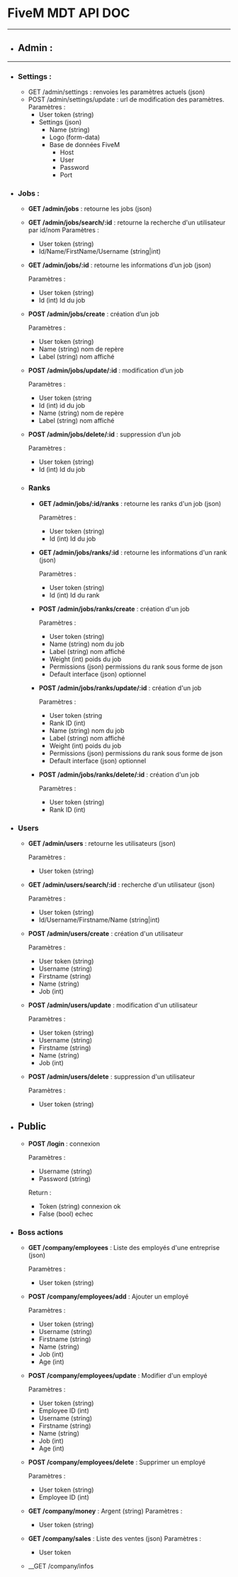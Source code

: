 
# FiveM MDT API DOC
___
+ ## Admin :
___
+ ### Settings :

    + GET /admin/settings : renvoies les paramètres actuels (json)
    + POST /admin/settings/update : url de modification des paramètres.
      Paramètres :
        + User token (string)
        + Settings (json)
          + Name (string)
          + Logo (form-data)
          + Base de données FiveM
            + Host
            + User
            + Password
            + Port
+ ### Jobs :

    + __GET /admin/jobs__ : retourne les jobs (json)
    + __GET /admin/jobs/search/:id__ : retourne la recherche d'un utilisateur par id/nom
      Paramètres :
        + User token (string)
        + Id/Name/FirstName/Username (string|int)
    + __GET /admin/jobs/:id__ : retourne les informations d’un job (json)

      Paramètres :
        + User token (string)
        + Id (int) Id du job
    + __POST /admin/jobs/create__ : création d’un job

      Paramètres :
        + User token (string)
        + Name (string) nom de repère
        + Label (string) nom affiché
    + __POST /admin/jobs/update/:id__ : modification d’un job

      Paramètres :
        + User token (string
        + Id (int) id du job
        + Name (string) nom de repère
        + Label (string) nom affiché
    + __POST /admin/jobs/delete/:id__ : suppression d’un job

      Paramètres :
        + User token (string)
        + Id (int) Id du job

    + ### Ranks
        + __GET /admin/jobs/:id/ranks__ : retourne les ranks d'un job (json)

          Paramètres :
            + User token (string)
            + Id (int) Id du job
        + __GET /admin/jobs/ranks/:id__ : retourne les informations d'un rank (json)

          Paramètres :
            + User token (string)
            + Id (int) Id du rank
        + __POST /admin/jobs/ranks/create__ : création d'un job

          Paramètres :
            + User token (string)
            + Name (string) nom du job
            + Label (string) nom affiché
            + Weight (int) poids du job
            + Permissions (json) permissions du rank sous forme de json
            + Default interface (json) optionnel
        + __POST /admin/jobs/ranks/update/:id__ : création d'un job

          Paramètres :
            + User token (string
            + Rank ID (int)
            + Name (string) nom du job
            + Label (string) nom affiché
            + Weight (int) poids du job
            + Permissions (json) permissions du rank sous forme de json
            + Default interface (json) optionnel
        + __POST /admin/jobs/ranks/delete/:id__ : création d'un job

          Paramètres :
            + User token (string)
            + Rank ID (int)
+ ### Users
    + __GET /admin/users__ : retourne les utilisateurs (json)

      Paramètres :
        + User token (string)

    + __GET /admin/users/search/:id__ : recherche d'un utilisateur (json)

      Paramètres :
        + User token (string)
        + Id/Username/Firstname/Name (string|int)

    + __POST /admin/users/create__ : création d'un utilisateur

      Paramètres :
        + User token (string)
        + Username (string)
        + Firstname (string)
        + Name (string)
        + Job (int)

    + __POST /admin/users/update__ : modification d'un utilisateur

      Paramètres :
        + User token (string)
        + Username (string)
        + Firstname (string)
        + Name (string)
        + Job (int)

    + __POST /admin/users/delete__ : suppression d'un utilisateur

      Paramètres :
        + User token (string)

+ ## Public
    + __POST /login__ : connexion
  
      Paramètres :
        + Username (string)
        + Password (string)
    
        Return :
        + Token (string) connexion ok
        + False (bool) echec
    
+ ### Boss actions
    + __GET /company/employees__ : Liste des employés d'une entreprise (json)

      Paramètres :
        + User token (string)
      
    + __POST /company/employees/add__ : Ajouter un employé 

      Paramètres :
        + User token (string)
        + Username (string)
        + Firstname (string)
        + Name (string)
        + Job (int)
        + Age (int)

    + __POST /company/employees/update__ : Modifier d'un employé

      Paramètres :
        + User token (string)
        + Employee ID (int)
        + Username (string)
        + Firstname (string)
        + Name (string)
        + Job (int)
        + Age (int)

    + __POST /company/employees/delete__ : Supprimer un employé

      Paramètres :
        + User token (string)
        + Employee ID (int)

    + __GET /company/money__ : Argent (string)
      Paramètres :
        + User token (string)
    
    + __GET /company/sales__ : Liste des ventes (json)
      Paramètres :
        + User token
  
    + __GET /company/infos
